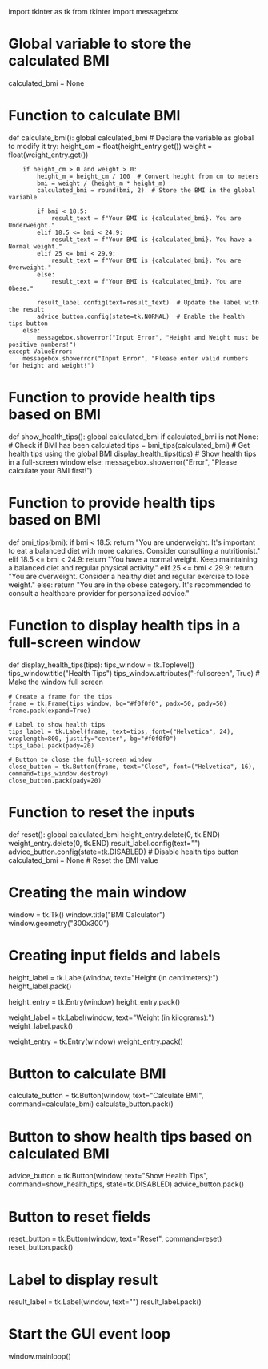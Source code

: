 import tkinter as tk
from tkinter import messagebox

# Global variable to store the calculated BMI
calculated_bmi = None

# Function to calculate BMI
def calculate_bmi():
    global calculated_bmi  # Declare the variable as global to modify it
    try:
        height_cm = float(height_entry.get())
        weight = float(weight_entry.get())
        
        if height_cm > 0 and weight > 0:
            height_m = height_cm / 100  # Convert height from cm to meters
            bmi = weight / (height_m * height_m)
            calculated_bmi = round(bmi, 2)  # Store the BMI in the global variable
            
            if bmi < 18.5:
                result_text = f"Your BMI is {calculated_bmi}. You are Underweight."
            elif 18.5 <= bmi < 24.9:
                result_text = f"Your BMI is {calculated_bmi}. You have a Normal weight."
            elif 25 <= bmi < 29.9:
                result_text = f"Your BMI is {calculated_bmi}. You are Overweight."
            else:
                result_text = f"Your BMI is {calculated_bmi}. You are Obese."
            
            result_label.config(text=result_text)  # Update the label with the result
            advice_button.config(state=tk.NORMAL)  # Enable the health tips button
        else:
            messagebox.showerror("Input Error", "Height and Weight must be positive numbers!")
    except ValueError:
        messagebox.showerror("Input Error", "Please enter valid numbers for height and weight!")

# Function to provide health tips based on BMI
def show_health_tips():
    global calculated_bmi
    if calculated_bmi is not None:  # Check if BMI has been calculated
        tips = bmi_tips(calculated_bmi)  # Get health tips using the global BMI
        display_health_tips(tips)  # Show health tips in a full-screen window
    else:
        messagebox.showerror("Error", "Please calculate your BMI first!")

# Function to provide health tips based on BMI
def bmi_tips(bmi):
    if bmi < 18.5:
        return "You are underweight. It's important to eat a balanced diet with more calories. Consider consulting a nutritionist."
    elif 18.5 <= bmi < 24.9:
        return "You have a normal weight. Keep maintaining a balanced diet and regular physical activity."
    elif 25 <= bmi < 29.9:
        return "You are overweight. Consider a healthy diet and regular exercise to lose weight."
    else:
        return "You are in the obese category. It's recommended to consult a healthcare provider for personalized advice."

# Function to display health tips in a full-screen window
def display_health_tips(tips):
    tips_window = tk.Toplevel()
    tips_window.title("Health Tips")
    tips_window.attributes("-fullscreen", True)  # Make the window full screen

    # Create a frame for the tips
    frame = tk.Frame(tips_window, bg="#f0f0f0", padx=50, pady=50)
    frame.pack(expand=True)

    # Label to show health tips
    tips_label = tk.Label(frame, text=tips, font=("Helvetica", 24), wraplength=800, justify="center", bg="#f0f0f0")
    tips_label.pack(pady=20)

    # Button to close the full-screen window
    close_button = tk.Button(frame, text="Close", font=("Helvetica", 16), command=tips_window.destroy)
    close_button.pack(pady=20)

# Function to reset the inputs
def reset():
    global calculated_bmi
    height_entry.delete(0, tk.END)
    weight_entry.delete(0, tk.END)
    result_label.config(text="")
    advice_button.config(state=tk.DISABLED)  # Disable health tips button
    calculated_bmi = None  # Reset the BMI value

# Creating the main window
window = tk.Tk()
window.title("BMI Calculator")
window.geometry("300x300")

# Creating input fields and labels
height_label = tk.Label(window, text="Height (in centimeters):")
height_label.pack()

height_entry = tk.Entry(window)
height_entry.pack()

weight_label = tk.Label(window, text="Weight (in kilograms):")
weight_label.pack()

weight_entry = tk.Entry(window)
weight_entry.pack()

# Button to calculate BMI
calculate_button = tk.Button(window, text="Calculate BMI", command=calculate_bmi)
calculate_button.pack()

# Button to show health tips based on calculated BMI
advice_button = tk.Button(window, text="Show Health Tips", command=show_health_tips, state=tk.DISABLED)
advice_button.pack()

# Button to reset fields
reset_button = tk.Button(window, text="Reset", command=reset)
reset_button.pack()

# Label to display result
result_label = tk.Label(window, text="")
result_label.pack()

# Start the GUI event loop
window.mainloop()
